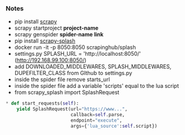 ### Notes
* pip install [scrapy](https://docs.scrapy.org/en/latest/)
* scrapy startproject __project-name__
* scrapy genspider __spider-name__ __link__
* pip install [scrapy-splash](https://github.com/scrapy-plugins/scrapy-splash)
* docker run -it -p 8050:8050 scrapinghub/splash
* settings.py SPLASH_URL = 'http://localhost:8050/' (http://192.168.99.100:8050/)
* add DOWNLOADED_MIDDLEWARES, SPLASH_MIDDLEWARES, DUPEFILTER_CLASS from GIthub to settings.py
* inside the spider file remove starts_url
* inside the spider file add a variable 'scripts' equal to the lua script
* from scrapy_splash import SplashRequest
```python
* def start_requests(self):
    yield SplashRequest(url="https://www...", 
                        callback=self.parse,
                        endpoint="execute",
                        args={'lua_source':self.script})
```